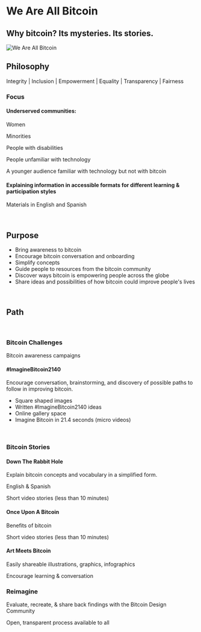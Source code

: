 <h1>We Are All Bitcoin</h1>
<h2>Why bitcoin? Its mysteries. Its stories.</h2>
<img src="https://onyxandalexa.com/images/bitcoin/we-are-all-bitcoin/we-are-all-bitcoin.png" alt="We Are All Bitcoin" title="We Are All Bitcoin"/>
<h2>Philosophy</h2>
<p>Integrity | Inclusion | Empowerment | Equality | Transparency | Fairness</p>
<h3>Focus</h3>
<h4>Underserved communities:</h4>
<p>Women</p>
<p>Minorities</p>
<p>People with disabilities</p>
<p>People unfamiliar with technology</p>
<p>A younger audience familiar with technology but not with bitcoin</p>
<h4>Explaining information in accessible formats for different learning & participation styles</h4>
<p>Materials in English and Spanish</p>
<br>
<h2>Purpose</h2>
<ul>
  <li>Bring awareness to bitcoin</li>
  <li>Encourage bitcoin conversation and onboarding</li>
  <li>Simplify concepts</li>
  <li>Guide people to resources from the bitcoin community</li>
  <li>Discover ways bitcoin is empowering people across the globe</li>
  <li>Share ideas and possibilities of how bitcoin could improve people's lives</li>
</ul>
<br>
<h2>Path</h2>
<br>
<h3>Bitcoin Challenges</h3>
<p>Bitcoin awareness campaigns</p>
<h4>#ImagineBitcoin2140</h4>
<p>Encourage conversation, brainstorming, and discovery of possible paths to follow in improving bitcoin.</p>
<ul>
  <li>Square shaped images</li>
  <li>Written #ImagineBitcoin2140 ideas</li>
  <li>Online gallery space</li>  
  <li>Imagine Bitcoin in 21.4 seconds (micro videos)</li>
</ul>
<br>
<h3>Bitcoin Stories</h3>
<h4>Down The Rabbit Hole</h4>
<p>Explain bitcoin concepts and vocabulary in a simplified form.</p>
<p>English & Spanish</p>
<p>Short video stories (less than 10 minutes)</p>
<h4>Once Upon A Bitcoin</h4>
<p>Benefits of bitcoin</p>
<p>Short video stories (less than 10 minutes)</p>
<h4>Art Meets Bitcoin</h4>
<p>Easily shareable illustrations, graphics, infographics</p>
<p>Encourage learning & conversation</li>
<br>
<h3>Reimagine</h3>
<p>Evaluate, recreate, & share back findings with the Bitcoin Design Community</p>
<p>Open, transparent process available to all</p>

